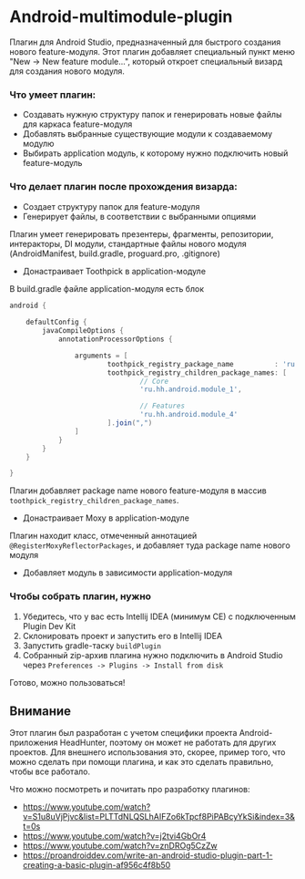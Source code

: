 # Android-multimodule-plugin

Плагин для Android Studio, предназначенный для быстрого создания нового feature-модуля. Этот плагин добавляет специальный пункт меню "New -> New feature module...", который откроет специальный визард для создания нового модуля.

### Что умеет плагин:

- Создавать нужную структуру папок и генерировать новые файлы для каркаса feature-модуля
- Добавлять выбранные существующие модули к создаваемому модулю
- Выбирать application модуль, к которому нужно подключить новый feature-модуль

### Что делает плагин после прохождения визарда:

- Создает структуру папок для feature-модуля
- Генерирует файлы, в соответствии с выбранными опциями

Плагин умеет генерировать презентеры, фрагменты, репозитории, интеракторы, DI модули, стандартные файлы нового модуля (AndroidManifest, build.gradle, proguard.pro, .gitignore)

- Донастраивает Toothpick в application-модуле

В build.gradle файле application-модуля есть блок 

```groovy
android {
	
    defaultConfig {
        javaCompileOptions {
            annotationProcessorOptions {

                arguments = [
                        toothpick_registry_package_name          : 'ru.hh.android',
                        toothpick_registry_children_package_names: [
                                // Core
                                'ru.hh.android.module_1',

                                // Features
                                'ru.hh.android.module_4'
                        ].join(",")
                ]
            }
        }
    }

}
```

Плагин добавляет package name нового feature-модуля в массив `toothpick_registry_children_package_names`.

- Донастраивает Moxy в application-модуле

Плагин находит класс, отмеченный аннотацией `@RegisterMoxyReflectorPackages`, и добавляет туда package name нового модуля 

- Добавляет модуль в зависимости application-модуля 

### Чтобы собрать плагин, нужно 

1. Убедитесь, что у вас есть Intellij IDEA (минимум CE) с подключенным Plugin Dev Kit
2. Склонировать проект и запустить его в Intellij IDEA
3. Запустить gradle-таску `buildPlugin`
4. Собранный zip-архив плагина нужно подключить в Android Studio через `Preferences -> Plugins -> Install from disk`

Готово, можно пользоваться!

## Внимание

Этот плагин был разработан с учетом специфики проекта Android-приложения HeadHunter, поэтому он может не работать для других проектов. Для внешнего использования это, скорее, пример того, что можно сделать при помощи плагина, и как это сделать правильно, чтобы все работало.

Что можно посмотреть и почитать про разработку плагинов:

- https://www.youtube.com/watch?v=S1u8uVjPjvc&list=PLTTdNLQSLhAIFZo6kTpcf8PiPABcyYkSi&index=3&t=0s
- https://www.youtube.com/watch?v=j2tvi4GbOr4
- https://www.youtube.com/watch?v=znDROg5CzZw
- https://proandroiddev.com/write-an-android-studio-plugin-part-1-creating-a-basic-plugin-af956c4f8b50
